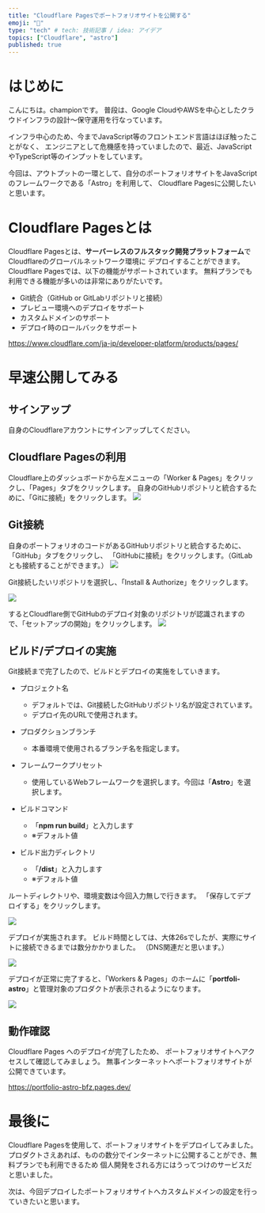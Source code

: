 ```yaml
---
title: "Cloudflare Pagesでポートフォリオサイトを公開する"
emoji: "🙌"
type: "tech" # tech: 技術記事 / idea: アイデア
topics: ["Cloudflare", "astro"]
published: true
---
```

# はじめに
こんにちは。championです。
普段は、Google CloudやAWSを中心としたクラウドインフラの設計～保守運用を行なっています。

インフラ中心のため、今までJavaScript等のフロントエンド言語はほぼ触ったことがなく、
エンジニアとして危機感を持っていましたので、最近、JavaScriptやTypeScript等のインプットをしています。

今回は、アウトプットの一環として、自分のポートフォリオサイトをJavaScriptのフレームワークである「Astro」を利用して、
Cloudflare Pagesに公開したいと思います。

# Cloudflare Pagesとは
Cloudflare Pagesとは、**サーバーレスのフルスタック開発プラットフォーム**でCloudflareのグローバルネットワーク環境に
デプロイすることができます。Cloudflare Pagesでは、以下の機能がサポートされています。
無料プランでも利用できる機能が多いのは非常にありがたいです。

- Git統合（GitHub or GitLabリポジトリと接続）
- プレビュー環境へのデプロイをサポート
- カスタムドメインのサポート
- デプロイ時のロールバックをサポート

https://www.cloudflare.com/ja-jp/developer-platform/products/pages/

# 早速公開してみる
## サインアップ
自身のCloudflareアカウントにサインアップしてください。

## Cloudflare Pagesの利用
Cloudflare上のダッシュボードから左メニューの「Worker & Pages」をクリックし、「Pages」タブをクリックします。
自身のGitHubリポジトリと統合するために、「Gitに接続」をクリックします。
![](/images/cloudflare-pages-20241202/cloudflare-pages-01.png)

## Git接続
自身のポートフォリオのコードがあるGitHubリポジトリと統合するために、「GitHub」タブをクリックし、
「GitHubに接続」をクリックします。（GitLabとも接続することができます。）
![](/images/cloudflare-pages-20241202/cloudflare-pages-02.png)

Git接続したいリポジトリを選択し、「Install & Authorize」をクリックします。

![](/images/cloudflare-pages-20241202/cloudflare-pages-03.png)

するとCloudflare側でGitHubのデプロイ対象のリポジトリが認識されますので、「セットアップの開始」をクリックします。
![](/images/cloudflare-pages-20241202/cloudflare-pages-04.png)

## ビルド/デプロイの実施
Git接続まで完了したので、ビルドとデプロイの実施をしていきます。

- プロジェクト名
  - デフォルトでは、Git接続したGitHubリポジトリ名が設定されています。
  - デプロイ先のURLで使用されます。

- プロダクションブランチ
  - 本番環境で使用されるブランチ名を指定します。

- フレームワークプリセット
  - 使用しているWebフレームワークを選択します。今回は「**Astro**」を選択します。
- ビルドコマンド
  - 「**npm run build**」と入力します
  - ※デフォルト値
- ビルド出力ディレクトリ
  - 「**/dist**」と入力します
  - ※デフォルト値

ルートディレクトリや、環境変数は今回入力無しで行きます。
「保存してデプロイする」をクリックします。

![](/images/cloudflare-pages-20241202/cloudflare-pages-05.png)

デプロイが実施されます。
ビルド時間としては、大体26sでしたが、実際にサイトに接続できるまでは数分かかりました。
（DNS関連だと思います。）

![](/images/cloudflare-pages-20241202/cloudflare-pages-06.png)

デプロイが正常に完了すると、「Workers & Pages」のホームに「**portfoli-astro**」と管理対象のプロダクトが表示されるようになります。

![](/images/cloudflare-pages-20241202/cloudflare-pages-07.png)


## 動作確認
Cloudflare Pages へのデプロイが完了したため、
ポートフォリオサイトへアクセスして確認してみましょう。
無事インターネットへポートフォリオサイトが公開できています。

https://portfolio-astro-bfz.pages.dev/ 


# 最後に
Cloudflare Pagesを使用して、ポートフォリオサイトをデプロイしてみました。
プロダクトさえあれば、ものの数分でインターネットに公開することができ、無料プランでも利用できるため
個人開発をされる方にはうってつけのサービスだと思いました。

次は、今回デプロイしたポートフォリオサイトへカスタムドメインの設定を行っていきたいと思います。